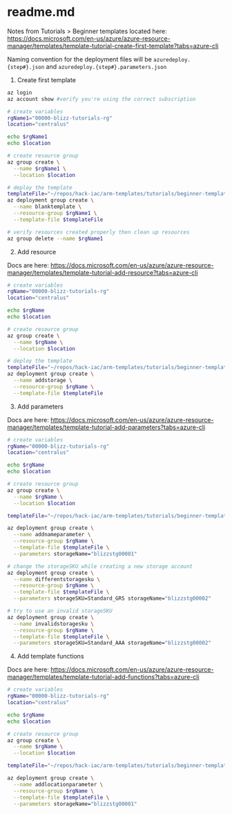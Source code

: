 # readme.md

Notes from Tutorials > Beginner templates located here: <https://docs.microsoft.com/en-us/azure/azure-resource-manager/templates/template-tutorial-create-first-template?tabs=azure-cli>

Naming convention for the deployment files will be ```azuredeploy.{step#}.json``` and ```azuredeploy.{step#}.parameters.json```

1. Create first template

```bash azure cli
az login
az account show #verify you're using the correct subscription

# create variables
rgName1="00000-blizz-tutorials-rg"
location="centralus"

echo $rgName1
echo $location

# create resource group
az group create \
  --name $rgName1 \
  --location $location

# deploy the template
templateFile="~/repos/hack-iac/arm-templates/tutorials/beginner-templates/azuredeploy.1.json"
az deployment group create \
  --name blanktemplate \
  --resource-group $rgName1 \
  --template-file $templateFile

# verify resources created properly then clean up resources
az group delete --name $rgName1

```

2. Add resource

Docs are here: <https://docs.microsoft.com/en-us/azure/azure-resource-manager/templates/template-tutorial-add-resource?tabs=azure-cli>

```bash azure cli
# create variables
rgName="00000-blizz-tutorials-rg"
location="centralus"

echo $rgName
echo $location

# create resource group
az group create \
  --name $rgName \
  --location $location

# deploy the template
templateFile="~/repos/hack-iac/arm-templates/tutorials/beginner-templates/azuredeploy.2.json"
az deployment group create \
  --name addstorage \
  --resource-group $rgName \
  --template-file $templateFile

```

3. Add parameters

Docs are here: <https://docs.microsoft.com/en-us/azure/azure-resource-manager/templates/template-tutorial-add-parameters?tabs=azure-cli>

```bash azure cli
# create variables
rgName="00000-blizz-tutorials-rg"
location="centralus"

echo $rgName
echo $location

# create resource group
az group create \
  --name $rgName \
  --location $location

templateFile="~/repos/hack-iac/arm-templates/tutorials/beginner-templates/azuredeploy.3.json"

az deployment group create \
  --name addnameparameter \
  --resource-group $rgName \
  --template-file $templateFile \
  --parameters storageName="blizzstg00001"

# change the storageSKU while creating a new storage account
az deployment group create \
  --name differentstoragesku \
  --resource-group $rgName \
  --template-file $templateFile \
  --parameters storageSKU=Standard_GRS storageName="blizzstg00002"

# try to use an invalid storageSKU
az deployment group create \
  --name invalidstoragesku \
  --resource-group $rgName \
  --template-file $templateFile \
  --parameters storageSKU=Standard_AAA storageName="blizzstg00002"

```

4. Add template functions

Docs are here: <https://docs.microsoft.com/en-us/azure/azure-resource-manager/templates/template-tutorial-add-functions?tabs=azure-cli>

```bash azure cli
# create variables
rgName="00000-blizz-tutorials-rg"
location="centralus"

echo $rgName
echo $location

# create resource group
az group create \
  --name $rgName \
  --location $location

templateFile="~/repos/hack-iac/arm-templates/tutorials/beginner-templates/azuredeploy.4.json"

az deployment group create \
  --name addlocationparameter \
  --resource-group $rgName \
  --template-file $templateFile \
  --parameters storageName="blizzstg00001"

```
